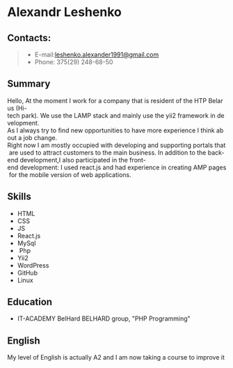 # Alexandr Leshenko


## Contacts:
>* E-mail:leshenko.alexander1991@gmail.com 
>* Phone: 375(29) 248-68-50


## Summary
Hello, At the moment I work for a company that is resident of the HTP Belarus (Hi-tech park). We use the LAMP stack and mainly use the yii2 framework in development.
As I always try to find new opportunities to have more experience I think about a job change.
Right now I am mostly occupied with developing and supporting portals that are used to attract customers to the main business. In addition to the back-end development,I also participated in the front-end development: I used react.js and had experience in creating AMP pages for the mobile version of web applications. 


## Skills
* HTML
* CSS
* JS
* React.js
* MySql
*  Php
* Yii2
* WordPress
* GitHub
* Linux


## Education
* IT-ACADEMY BelHard BELHARD group, "PHP Programming"


## English
My level of English is actually A2 and I am now taking a course to improve it
